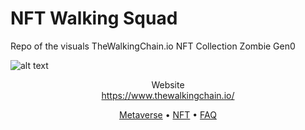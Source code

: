 # NFT Walking Squad
Repo of the visuals TheWalkingChain.io NFT Collection Zombie Gen0

![alt text](https://uploads-ssl.webflow.com/6156241264aeed8618ad4d76/615a25a24c057c8e7de8549a_TheWalkingChain-Normal.gif)

<p align="center">
  <span align="center">Website</span>
  <br/>
  <a href ="https://shiba.red/" target="_blank">https://www.thewalkingchain.io/</a>
</p>

<p align="center">
  <a href="https://www.thewalkingchain.io/#Metaverse">Metaverse</a>
  •
  <a href="https://www.thewalkingchain.io/#NFT">NFT</a>
  •
  <a href="https://www.thewalkingchain.io/#FAQ">FAQ</a>
</p>
